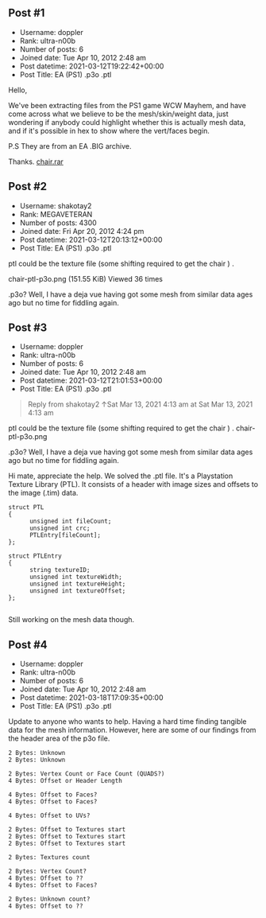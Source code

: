## Post #1
- Username: doppler
- Rank: ultra-n00b
- Number of posts: 6
- Joined date: Tue Apr 10, 2012 2:48 am
- Post datetime: 2021-03-12T19:22:42+00:00
- Post Title: EA (PS1)  .p3o .ptl

Hello,

We've been extracting files from the PS1 game WCW Mayhem, and have come across what we believe to be the mesh/skin/weight data, just wondering if anybody could highlight whether this is actually mesh data, and if it's possible in hex to show where the vert/faces begin.

P.S They are from an EA .BIG archive. 

Thanks.
[chair.rar](https://xentaxbackup.github.io/file/19709_chair.rar)
## Post #2
- Username: shakotay2
- Rank: MEGAVETERAN
- Number of posts: 4300
- Joined date: Fri Apr 20, 2012 4:24 pm
- Post datetime: 2021-03-12T20:13:12+00:00
- Post Title: EA (PS1)  .p3o .ptl

ptl could be the texture file (some shifting required to get the chair  )
.



chair-ptl-p3o.png (151.55 KiB) Viewed 36 times



.p3o? Well, I have a deja vue having got some mesh from similar data ages ago but no time for fiddling again.
## Post #3
- Username: doppler
- Rank: ultra-n00b
- Number of posts: 6
- Joined date: Tue Apr 10, 2012 2:48 am
- Post datetime: 2021-03-12T21:01:53+00:00
- Post Title: EA (PS1)  .p3o .ptl

> Reply from shakotay2 ↑Sat Mar 13, 2021 4:13 am at Sat Mar 13, 2021 4:13 am
>
> 
ptl could be the texture file (some shifting required to get the chair  )
.
chair-ptl-p3o.png

.p3o? Well, I have a deja vue having got some mesh from similar data ages ago but no time for fiddling again.

Hi mate, appreciate the help. We solved the .ptl file. It's a Playstation Texture Library (PTL). It consists of a header with image sizes and offsets to the image (.tim) data.

```
struct PTL
{
      unsigned int fileCount;
      unsigned int crc;
      PTLEntry[fileCount];
};

struct PTLEntry
{
      string textureID;
      unsigned int textureWidth;
      unsigned int textureHeight;
      unsigned int textureOffset;
};


```


Still working on the mesh data  though.
## Post #4
- Username: doppler
- Rank: ultra-n00b
- Number of posts: 6
- Joined date: Tue Apr 10, 2012 2:48 am
- Post datetime: 2021-03-18T17:09:35+00:00
- Post Title: EA (PS1)  .p3o .ptl

Update to anyone who wants to help. Having a hard time finding tangible data for the mesh information. However, here are some of our findings from the header area of the p3o file.

```
2 Bytes: Unknown
2 Bytes: Unknown

2 Bytes: Vertex Count or Face Count (QUADS?)
4 Bytes: Offset or Header Length

4 Bytes: Offset to Faces?
4 Bytes: Offset to Faces?

4 Bytes: Offset to UVs?

2 Bytes: Offset to Textures start
2 Bytes: Offset to Textures start
2 Bytes: Offset to Textures start

2 Bytes: Textures count

2 Bytes: Vertex Count?
4 Bytes: Offset to ??
4 Bytes: Offset to Faces?

2 Bytes: Unknown count?
4 Bytes: Offset to ??

```
